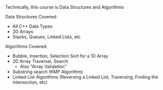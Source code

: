 Technically, this course is Data Structures and Algorithms

Data Structures Covered:
- All C++ Data Types
- 2D Arrays
- Stacks, Queues, Linked Lists, etc

Algorithms Covered:
- Bubble, Insertion, Selection Sort for a 1D Array
- 2D Array Traversal, Search
  - Also "Array Validation"
- Substring search (KMP Algorithm)
- Linked List Algorithms (Reversing a Linked List, Traversing, Finding the intersection, etc)
